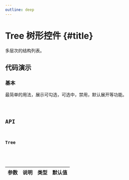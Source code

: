 ```yaml
---
outline: deep
---
```


# Tree 树形控件 {#title}

多层次的结构列表。

## 代码演示

### 基本

最简单的用法，展示可勾选，可选中，禁用，默认展开等功能。

<Code path="tree/Base" />

## API

### Tree

<div class="vp-table">

| 参数      | 说明 | 类型 | 默认值
| ----------- | ----------- | ----------- | ----------- |

</div>